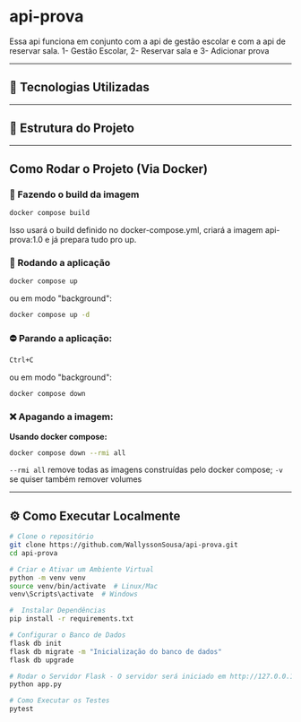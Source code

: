 # api-prova
Essa api funciona em conjunto com a api de gestão escolar e com a api de reservar sala. 1- Gestão Escolar, 2- Reservar sala e 3- Adicionar prova

---

## 🚀 Tecnologias Utilizadas

---

## 📁 Estrutura do Projeto

---

## Como Rodar o Projeto (Via Docker)
### 🔨 Fazendo o build da imagem
```sh
docker compose build
```
Isso usará o build definido no docker-compose.yml, criará a imagem api-prova:1.0 e já prepara tudo pro up.
### 🚀 Rodando a aplicação
```sh
docker compose up
```
ou em modo "background":
```sh
docker compose up -d
```
### ⛔ Parando a aplicação:
```sh
Ctrl+C
```
ou em modo "background":
```sh
docker compose down
```
### ❌ Apagando a imagem:
**Usando docker compose:**
```sh
docker compose down --rmi all
```
`--rmi all` remove todas as imagens construídas pelo docker compose;
`-v` se quiser também remover volumes

---

## ⚙️ Como Executar Localmente

```bash
# Clone o repositório
git clone https://github.com/WallyssonSousa/api-prova.git
cd api-prova

# Criar e Ativar um Ambiente Virtual
python -m venv venv
source venv/bin/activate  # Linux/Mac
venv\Scripts\activate  # Windows

#  Instalar Dependências
pip install -r requirements.txt

# Configurar o Banco de Dados
flask db init
flask db migrate -m "Inicialização do banco de dados"
flask db upgrade

# Rodar o Servidor Flask - O servidor será iniciado em http://127.0.0.1:5002/
python app.py

# Como Executar os Testes
pytest